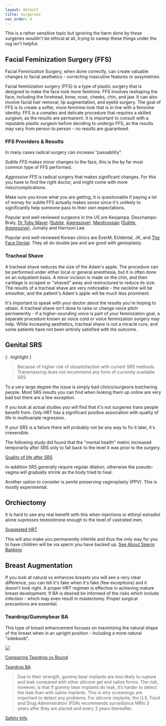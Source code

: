 ```yaml
---
layout: default
title: Surgeries
nav_order: 4
---
```


This is a rather sensitive topic but ignoring the harm done by these surgeries wouldn't be ethical at all, trying to sweep these things under the rug isn't helpful.

## Facial Feminization Surgery (FFS)

Facial Feminization Surgery, when done correctly, can create valuable changes to facial aesthetics - correcting masculine features or assymetries.

Facial feminization surgery (FFS) is a type of plastic surgery that is designed to make the face look more feminine. FFS involves reshaping the face, including the forehead, brow, nose, cheeks, chin, and jaw. It can also involve facial hair removal, lip augmentation, and eyelid surgery. The goal of FFS is to create a softer, more feminine look that is in line with a feminine identity. FFS is a complex and delicate procedure that requires a skilled surgeon, as the results are permanent. It is important to consult with a reputable plastic surgeon before deciding to undergo FFS, as the results may vary from person to person - no results are guaranteed.

### FFS Providers & Results

In many cases radical surgery can increase "passability".

*Subtle FFS* makes minor changes to the face, this is the by far most common type of FFS performed.

*Aggressive FFS* is radical surgery that makes significant changes. For this you have to find the right doctor, and might come with more risks/complications.

Make sure you know what you are getting; It is questionable if paying a lot of money for subtle FFS actually makes sense since it's unlikely to significantly help someone pass to their own expectations.

Popular and well-reviewed surgeons in the US are Keojampa, Deschamps-Braly, [Dr Toby Mayer](https://www.drtobymayer.com/ffsgallery) ([Subtle](https://www.drtobymayer.com/ffsgallery?pgid=kguqnmsr-93e0b64c-45ac-4002-80fa-fee179618c96), [Aggressive](https://www.drtobymayer.com/ffsgallery?pgid=knaqobpt-1e069aa8-43c3-490e-ac89-2dac544a1a08)), [Mardirossian](https://www.palmbeachplastics.com/) ([Subtle](https://www.instagram.com/p/CsU2eDTun84/), [Aggressive](https://www.instagram.com/p/CrtmzMZO7uf/?img_index=1)), Jumaily and Harrison Lee.

Popular and well-reviewed Korean clinics are EverM, EUdental, JK, and [The Face Dental](http://www.thefacedental.com/customer/beafter.asp). They all do double jaw and are good with genioplasty.



### Tracheal Shave

A tracheal shave reduces the size of the Adam's apple. The procedure can be performed under either local or general anesthesia, but it is often done on an outpatient basis. A minor incision is made on the chin, and then cartilage is scraped or "shaved" away and restructured to reduce its size. The results of a tracheal shave are very noticeable - the neckline will be smoother, and the patient's Adam's apple will be much less prominent.

It's important to speak with your doctor about the results you're hoping to obtain. A tracheal shave isn't done to raise or change voice pitch permanently - if a higher-sounding voice is part of your feminization goal, a separate procedure known as voice cord or voice feminization surgery may help. While increasing aesthetics, tracheal shave is not a miracle cure, and some patients have not been entirely satisfied with the outcome.

## Genital SRS

{: .highlight }
> Because of higher risk of dissatisfaction with current SRS methods Transmaxxing does not recommend any form of currently available SRS

To a very large degree the issue is simply bad clinics/surgeons butchering people. Most SRS results you can find when looking them up online are very bad but there are a few exception.

If you look at actual studies you will find that it's not surgeries trans people benefit from. Only HRT 
has a significant positive association with quality of life in multivariate regression.

If your SRS is a failure there will probably not be any way to fix it later, it's irreversible.

The following study did found that the "mental health" metric increased temporarily after SRS only to 
fall back to the level it was prior to the surgery.

[Quality of life after SRS](https://www.ncbi.nlm.nih.gov/pmc/articles/PMC5440516/)

In-addition SRS generally require regular dilation, otherwise the pseudo-vagina will gradually shrink as
the body tried to heal.

Another option to consider is penile preserving vaginoplasty (PPV). This is mostly experimental.

## Orchiectomy
It is hard to see any real benefit with this when injections or ethinyl estradiol alone supresses testosterone enough to the level of castrated men.

[Suggested HRT](HRT)

This will also make you permanently infertile and thus the only way for you to have children will be via sperm you have backed up. [See About Sperm Banking](BANKING)

## Breast Augmentation
If you look at natural vs enhances breasts you will see a very clear difference, you can tell it's fake when it's fake (few exceptions) and it doesn't look right. A proper HRT regimen is effective in achieving mature breast development. If BA is desired be informed of the risks which include infection - which may even result in mastectomy. Proper surgical precautions are essential.

### Teardrop/Gummybear BA

This type of breast enhancement focuses on maximizing the natural shape of the breast when in an upright position - including a more natural "sideboob".

![](https://www.virginiafacialplasticsurgery.com/wp-content/uploads/2021/01/breast-implants.jpg)

[Comparing Teardrop vs Round](https://www.virginiafacialplasticsurgery.com/breast-implant-types)

[Teardrop BA](https://www.sieberplasticsurgery.com/articles/what-is-teardrop-breast-augmentation/)

> Due to their strength, gummy bear implants are less likely to rupture and leak compared with other silicone gel and saline forms. The risk, however, is that if gummy bear implants do leak, it’s harder to detect the leak than with saline implants. This is why screenings are important to detect any problems. For silicone implants, the U.S. Food and Drug Administration (FDA) recommends surveillance MRIs 3 years after they are placed and every 2 years thereafter.

[Safety Info](https://www.healthline.com/health/gummy-bear-implants#safety)

<!-- #TODO - fat grafting-->
